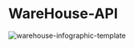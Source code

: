 # WareHouse-API
![warehouse-infographic-template](https://github.com/MLA2317/WareHouse-API/assets/102922781/49290cd1-1c06-4ce1-9924-e19d752a16d2)
